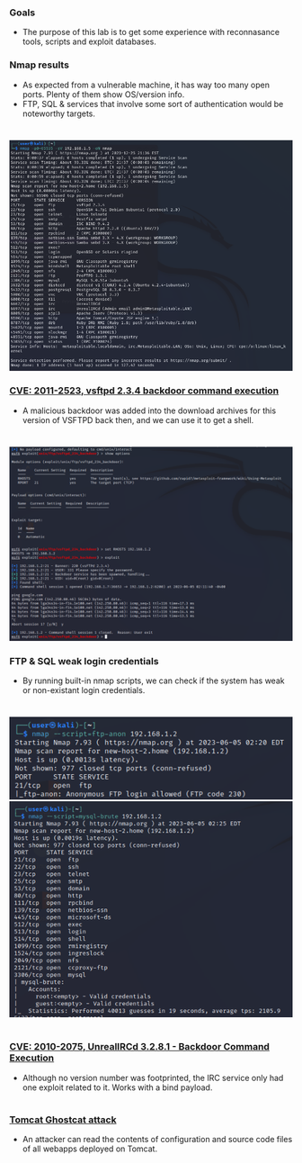 ### Goals
* The purpose of this lab is to get some experience with reconnasance tools, scripts and exploit databases.
### Nmap results
* As expected from a vulnerable machine, it has way too many open ports. Plenty of them show OS/version info.
* FTP, SQL & services that involve some sort of authentication would be noteworthy targets.
#
![](./images/Metasploitable2nmap.png) 
### [CVE: 2011-2523, vsftpd 2.3.4 backdoor command execution](https://www.exploit-db.com/exploits/49757)
* A malicious backdoor was added into the download archives for this version of VSFTPD back then, and
  we can use it to get a shell.
#
![](./images/VSFTPD.png)
### FTP & SQL weak login credentials
* By running built-in nmap scripts, we can check if the system has weak or non-existant login credentials.
#
![](./images/FTPANON.png)
![](./images/SQLBRUTE.png)
#
### [CVE: 2010-2075, UnrealIRCd 3.2.8.1 - Backdoor Command Execution](https://www.exploit-db.com/exploits/16922)
* Although no version number was footprinted, the IRC service only had one exploit related to it. Works with a bind payload.
#
### [Tomcat Ghostcat attack](https://www.rapid7.com/db/modules/auxiliary/admin/http/tomcat_ghostcat/)
* An attacker can read the contents of configuration and source code files of all webapps deployed on Tomcat.

